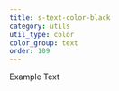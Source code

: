 ```yaml
---
title: s-text-color-black
category: utils
util_type: color
color_group: text
order: 109
---
```

<div class="s-text-color-black">Example Text</div>